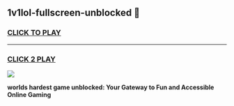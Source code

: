 
## 1v1lol-fullscreen-unblocked 👋
<h3>
<a href="https://premium.freeplayer.one?title=1v1lol-fullscreen-unblocked&ref=14F">CLICK TO PLAY</a></h3>
<hr>

<h3>
<a href="https://premium.freeplayer.one?title=1v1lol-fullscreen-unblocked&ref=14F">CLICK 2 PLAY</a>
  
</h3>

<a href="https://premium.freeplayer.one?title=1v1lol-fullscreen-unblocked&ref=12F/"><img src="https://clearcache.store/games.png"></a>


**worlds hardest game unblocked: Your Gateway to Fun and Accessible Online Gaming**
